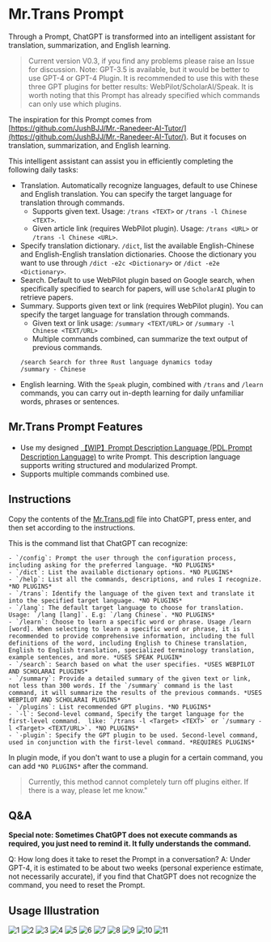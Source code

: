# Mr.Trans Prompt

Through a Prompt, ChatGPT is transformed into an intelligent assistant for translation, summarization, and English learning.

> Current version V0.3, if you find any problems please raise an Issue for discussion.
> Note: GPT-3.5 is available, but it would be better to use GPT-4 or GPT-4 Plugin.
> It is recommended to use this with these three GPT plugins for better results: WebPilot/ScholarAI/Speak. It is worth noting that this Prompt has already specified which commands can only use which plugins.

The inspiration for this Prompt comes from [https://github.com/JushBJJ/Mr.-Ranedeer-AI-Tutor/](https://github.com/JushBJJ/Mr.-Ranedeer-AI-Tutor/). But it focuses on translation, summarization, and English learning.

This intelligent assistant can assist you in efficiently completing the following daily tasks:
- Translation. Automatically recognize languages, default to use Chinese and English translation. You can specify the target language for translation through commands.
    - Supports given text. Usage: `/trans <TEXT>` or `/trans -l Chinese <TEXT>`.
    - Given article link (requires WebPilot plugin). Usage: `/trans <URL>` or `/trans -l Chinese <URL>`.
- Specify translation dictionary. `/dict`, list the available English-Chinese and English-English translation dictionaries. Choose the dictionary you want to use through `/dict -e2c <Dictionary>` or `/dict -e2e <Dictionary>`.
- Search. Default to use WebPilot plugin based on Google search, when specifically specified to search for papers, will use `ScholarAI` plugin to retrieve papers.
- Summary. Supports given text or link (requires WebPilot plugin). You can specify the target language for translation through commands.
    - Given text or link usage: `/summary <TEXT/URL>` or `/summary -l Chinese <TEXT/URL>`
    - Multiple commands combined, can summarize the text output of previous commands.
    ```
    /search Search for three Rust language dynamics today
    /summary - Chinese
    ```
- English learning. With the `Speak` plugin, combined with `/trans` and `/learn` commands, you can carry out in-depth learning for daily unfamiliar words, phrases or sentences.

## Mr.Trans Prompt Features

- Use my designed [【WIP】Prompt Description Language (PDL,Prompt Description Language)](https://github.com/ZhangHanDong/prompt-description-language) to write Prompt. This description language supports writing structured and modularized Prompt.
- Supports multiple commands combined use.

## Instructions

Copy the contents of the [Mr.Trans.pdl](./Mr.Trans.pdl) file into ChatGPT, press enter, and then set according to the instructions.

This is the command list that ChatGPT can recognize:

```
- `/config`: Prompt the user through the configuration process, including asking for the preferred language. *NO PLUGINS*
- `/dict`: List the available dictionary options. *NO PLUGINS*
- `/help`: List all the commands, descriptions, and rules I recognize. *NO PLUGINS*
- `/trans`: Identify the language of the given text and translate it into the specified target language. *NO PLUGINS*
- `/lang`: The default target language to choose for translation. Usage: `/lang [lang]`. E.g: `/lang Chinese`. *NO PLUGINS*
- `/learn`: Choose to learn a specific word or phrase. Usage /learn [word]. When selecting to learn a specific word or phrase, it is recommended to provide comprehensive information, including the full definitions of the word, including English to Chinese translation, English to English translation, specialized terminology translation, example sentences, and more. *USES SPEAK PLUGIN*
- `/search`: Search based on what the user specifies. *USES WEBPILOT AND SCHOLARAI PLUGINS*
- `/summary`: Provide a detailed summary of the given text or link, not less than 300 words. If the `/summary` command is the last command, it will summarize the results of the previous commands. *USES WEBPILOT AND SCHOLARAI PLUGINS*
- `/plugins`: List recommended GPT plugins. *NO PLUGINS*
- `-l`: Second-level command, Specify the target language for the first-level command.  like: `/trans -l <Target> <TEXT>` or `/summary -l <Target> <TEXT/URL>`. *NO PLUGINS*
- `-plugin`: Specify the GPT plugin to be used. Second-level command, used in conjunction with the first-level command. *REQUIRES PLUGINS*
```

In plugin mode, if you don't want to use a plugin for a certain command, you can add `*NO PLUGINS*` after the command.

> Currently, this method cannot completely turn off plugins either. If there is a way, please let me know."

## Q&A

**Special note: Sometimes ChatGPT does not execute commands as required, you just need to remind it. It fully understands the command.**

Q: How long does it take to reset the Prompt in a conversation?
A: Under GPT-4, it is estimated to be about two weeks (personal experience estimate, not necessarily accurate), if you find that ChatGPT does not recognize the command, you need to reset the Prompt.


## Usage Illustration

![1](./images/1.png)
![2](./images/2.png)
![3](./images/3.png)
![4](./images/4.png)
![5](./images/5.png)
![6](./images/6.png)
![7](./images/7.png)
![8](./images/8.png)
![9](./images/9.png)
![10](./images/10.png)
![11](./images/11.png)
